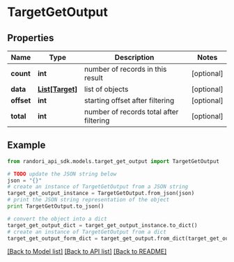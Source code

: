 # TargetGetOutput


## Properties

Name | Type | Description | Notes
------------ | ------------- | ------------- | -------------
**count** | **int** | number of records in this result | [optional] 
**data** | [**List[Target]**](Target.md) | list of objects | [optional] 
**offset** | **int** | starting offset after filtering | [optional] 
**total** | **int** | number of records total after filtering | [optional] 

## Example

```python
from randori_api_sdk.models.target_get_output import TargetGetOutput

# TODO update the JSON string below
json = "{}"
# create an instance of TargetGetOutput from a JSON string
target_get_output_instance = TargetGetOutput.from_json(json)
# print the JSON string representation of the object
print TargetGetOutput.to_json()

# convert the object into a dict
target_get_output_dict = target_get_output_instance.to_dict()
# create an instance of TargetGetOutput from a dict
target_get_output_form_dict = target_get_output.from_dict(target_get_output_dict)
```
[[Back to Model list]](../README.md#documentation-for-models) [[Back to API list]](../README.md#documentation-for-api-endpoints) [[Back to README]](../README.md)


